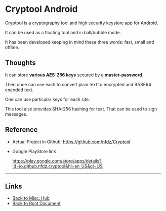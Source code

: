 # Cryptool Android

Cryptool is a cryptography tool and high security keystore app for Android.

It can be used as a floating tool and in ball/bubble mode.

It has been developed keeping in mind these three words: fast, small and offline.

## Thoughts

It can store **various AES-256 keys** secured by a **master-password**.

Then once can use each to convert plain text to encrypted and BASE64
encoded text.

One can use particular keys for each site.

This tool also provides SHA-256 hashing for text. That can be
used to sign messages.

## Reference

- Actual Project in Github: <https://github.com/nfdz/Cryptool>
- Google PlayStore link

    <https://play.google.com/store/apps/details?id=io.github.nfdz.cryptool&hl=en_US&gl=US>

----
<!-- Footer Begins Here -->
## Links

- [Back to Misc. Hub](./README.md)
- [Back to Root Document](../README.md)

